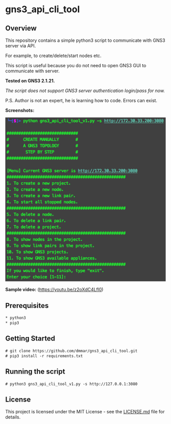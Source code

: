 # gns3_api_cli_tool

## Overview

   This repository contains a simple python3 script to communicate with GNS3 server via API. 
   
   For example, to create/delete/start nodes etc.
   
   This script is useful because you do not need to open GNS3 GUI to communicate with server.
   
   **Tested on GNS3 2.1.21.**
   
   *The script does not support GNS3 server authentication login/pass for now.*
   
   P.S. Author is not an expert, he is learning how to code. Errors can exist.
   
   **Screenshots:**
   
   ![main_menu](https://github.com/dmmar/gns3_api_cli_tool/blob/master/Screenshots/main_menu.png "main_menu_new.png")
   
   **Sample video:**
   (https://youtu.be/z2oXdC4Lfl0)

## Prerequisites

    * python3
    * pip3

## Getting Started

    # git clone https://github.com/dmmar/gns3_api_cli_tool.git
    # pip3 install -r requirements.txt
    
## Running the script

    # python3 gns3_api_cli_tool_v1.py -s http://127.0.0.1:3080
    
## License

This project is licensed under the MIT License - see the [LICENSE.md](https://github.com/dmmar/gns3_api_cli_tool/blob/master/LICENSE.md) file for details.

